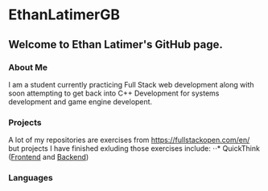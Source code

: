 # EthanLatimerGB

## Welcome to Ethan Latimer's GitHub page. 

### About Me

I am a student currently practicing Full Stack web development along with soon attempting to get back into C++ Development for systems development and game engine developent. 

### Projects

A lot of my repositories are exercises from https://fullstackopen.com/en/ but projects I have finished exluding those exercises include: 
⋅⋅* QuickThink ([Frontend](https://github.com/EthanLatimerGB/Quick-Think-Frontend "Frontend page") and [Backend](https://github.com/EthanLatimerGB/Quick-Think-Backend "Backend page"))

### Languages
